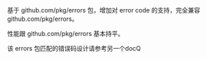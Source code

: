 基于 github.com/pkg/errors 包，增加对 error code 的支持，完全兼容 github.com/pkg/errors。

性能跟 github.com/pkg/errors 基本持平。

该 errors 包匹配的错误码设计请参考另一个docQ
